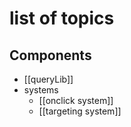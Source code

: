 # list of topics
## Components
- [[queryLib]]
- systems
	- [[onclick system]]
	- [[targeting system]]